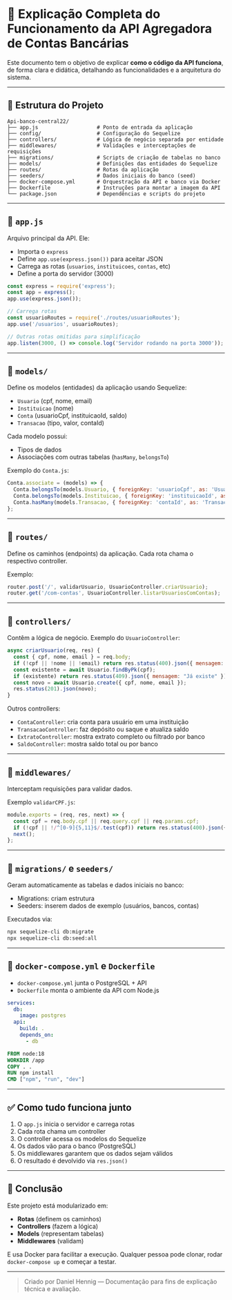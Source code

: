 # 🧾 Explicação Completa do Funcionamento da API Agregadora de Contas Bancárias

Este documento tem o objetivo de explicar **como o código da API funciona**, de forma clara e didática, detalhando as funcionalidades e a arquitetura do sistema.

---

## 📁 Estrutura do Projeto

```
Api-banco-central22/
├── app.js                   # Ponto de entrada da aplicação
├── config/                  # Configuração do Sequelize
├── controllers/             # Lógica de negócio separada por entidade
├── middlewares/             # Validações e interceptações de requisições
├── migrations/              # Scripts de criação de tabelas no banco
├── models/                  # Definições das entidades do Sequelize
├── routes/                  # Rotas da aplicação
├── seeders/                 # Dados iniciais do banco (seed)
├── docker-compose.yml       # Orquestração da API e banco via Docker
├── Dockerfile               # Instruções para montar a imagem da API
└── package.json             # Dependências e scripts do projeto
```

---

## 🔹 `app.js`

Arquivo principal da API. Ele:
- Importa o `express`
- Define `app.use(express.json())` para aceitar JSON
- Carrega as rotas (`usuarios`, `instituicoes`, `contas`, etc)
- Define a porta do servidor (3000)

```js
const express = require('express');
const app = express();
app.use(express.json());

// Carrega rotas
const usuarioRoutes = require('./routes/usuarioRoutes');
app.use('/usuarios', usuarioRoutes);

// Outras rotas omitidas para simplificação
app.listen(3000, () => console.log('Servidor rodando na porta 3000'));
```

---

## 🔹 `models/`

Define os modelos (entidades) da aplicação usando Sequelize:
- `Usuario` (cpf, nome, email)
- `Instituicao` (nome)
- `Conta` (usuarioCpf, instituicaoId, saldo)
- `Transacao` (tipo, valor, contaId)

Cada modelo possui:
- Tipos de dados
- Associações com outras tabelas (`hasMany`, `belongsTo`)

Exemplo do `Conta.js`:
```js
Conta.associate = (models) => {
  Conta.belongsTo(models.Usuario, { foreignKey: 'usuarioCpf', as: 'Usuario' });
  Conta.belongsTo(models.Instituicao, { foreignKey: 'instituicaoId', as: 'Instituicao' });
  Conta.hasMany(models.Transacao, { foreignKey: 'contaId', as: 'Transacoes' });
};
```

---

## 🔹 `routes/`

Define os caminhos (endpoints) da aplicação. Cada rota chama o respectivo controller.

Exemplo:
```js
router.post('/', validarUsuario, UsuarioController.criarUsuario);
router.get('/com-contas', UsuarioController.listarUsuariosComContas);
```

---

## 🔹 `controllers/`

Contêm a lógica de negócio. Exemplo do `UsuarioController`:

```js
async criarUsuario(req, res) {
  const { cpf, nome, email } = req.body;
  if (!cpf || !nome || !email) return res.status(400).json({ mensagem: "Campos obrigatórios" });
  const existente = await Usuario.findByPk(cpf);
  if (existente) return res.status(409).json({ mensagem: "Já existe" });
  const novo = await Usuario.create({ cpf, nome, email });
  res.status(201).json(novo);
}
```

Outros controllers:
- `ContaController`: cria conta para usuário em uma instituição
- `TransacaoController`: faz depósito ou saque e atualiza saldo
- `ExtratoController`: mostra extrato completo ou filtrado por banco
- `SaldoController`: mostra saldo total ou por banco

---

## 🔹 `middlewares/`

Interceptam requisições para validar dados.

Exemplo `validarCPF.js`:
```js
module.exports = (req, res, next) => {
  const cpf = req.body.cpf || req.query.cpf || req.params.cpf;
  if (!cpf || !/^[0-9]{5,11}$/.test(cpf)) return res.status(400).json({ mensagem: 'CPF inválido' });
  next();
};
```

---

## 🔹 `migrations/` e `seeders/`

Geram automaticamente as tabelas e dados iniciais no banco:
- Migrations: criam estrutura
- Seeders: inserem dados de exemplo (usuários, bancos, contas)

Executados via:
```bash
npx sequelize-cli db:migrate
npx sequelize-cli db:seed:all
```

---

## 🔹 `docker-compose.yml` e `Dockerfile`

- `docker-compose.yml` junta o PostgreSQL + API
- `Dockerfile` monta o ambiente da API com Node.js

```yaml
services:
  db:
    image: postgres
  api:
    build: .
    depends_on:
      - db
```

```dockerfile
FROM node:18
WORKDIR /app
COPY . .
RUN npm install
CMD ["npm", "run", "dev"]
```

---

## ✅ Como tudo funciona junto

1. O `app.js` inicia o servidor e carrega rotas
2. Cada rota chama um controller
3. O controller acessa os modelos do Sequelize
4. Os dados vão para o banco (PostgreSQL)
5. Os middlewares garantem que os dados sejam válidos
6. O resultado é devolvido via `res.json()`

---

## 🧠 Conclusão

Este projeto está modularizado em:
- **Rotas** (definem os caminhos)
- **Controllers** (fazem a lógica)
- **Models** (representam tabelas)
- **Middlewares** (validam)

E usa Docker para facilitar a execução. Qualquer pessoa pode clonar, rodar `docker-compose up` e começar a testar.

---

> Criado por Daniel Hennig — Documentação para fins de explicação técnica e avaliação.

